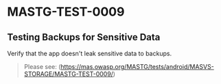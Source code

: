 #  MASTG-TEST-0009

## Testing Backups for Sensitive Data

Verify that the app doesn't leak sensitive data to backups.

> Please see: (https://mas.owasp.org/MASTG/tests/android/MASVS-STORAGE/MASTG-TEST-0009/)
